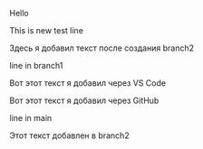 Hello

This is new test line

Здесь я добавил текст после создания branch2

line in branch1

Вот этот текст я добавил через VS Code

Вот этот текст я добавил через GitHub

line in main

Этот текст добавлен в branch2
